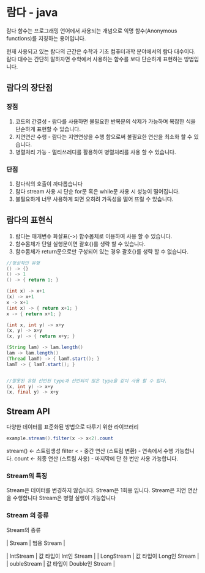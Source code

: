 # 람다 - java

람다 함수는 프로그래밍 언어에서 사용되는 개념으로 익명 함수(Anonymous functions)를 지칭하는 용어입니다.

현재 사용되고 있는 람다의 근간은 수학과 기초 컴퓨터과학 분야에서의 람다 대수이다. 람다 대수는 간단히 말하자면 수학에서 사용하는 함수를 보다 단순하게 표현하는 방법입니다.

## 람다의 장단점

### 장점

1. 코드의 간결성 - 람다를 사용하면 불필요한 반복문의 삭제가 가능하며 복잡한 식을 단순하게 표현할 수 있습니다.
2. 지연연산 수행 - 람다는 지연연상을 수행 함으로써 불필요한 연산을 최소화 할 수 있습니다.
3. 병렬처리 가능 - 멀티쓰레디를 활용하여 병렬처리를 사용 할 수 있습니다.

### 단점

1. 람다식의 호출이 까다롭습니다
2. 람다 stream 사용 시 단순 for문 혹은 while문 사용 시 성능이 떨어집니다.
3. 불필요하게 너무 사용하게 되면 오히려 가독성을 떨어 뜨릴 수 있습니다.

## 람다의 표현식

1. 람다는 매개변수 화살표(->) 함수몸체로 이용하여 사용 할 수 있습니다.
2. 함수몸체가 단일 실행문이면 괄호{}를 생략 할 수 있습니다.
3. 함수몸체가 return문으로만 구성되어 있는 경우 괄호{}를 생략 할 수 없습니다.

```java
//정상적인 유형
() -> {}
() -> 1
() -> { return 1; }

(int x) -> x+1
(x) -> x+1
x -> x+1
(int x) -> { return x+1; }
x -> { return x+1; }

(int x, int y) -> x+y
(x, y) -> x+y
(x, y) -> { return x+y; }

(String lam) -> lam.length()
lam -> lam.length()
(Thread lamT) -> { lamT.start(); }
lamT -> { lamT.start(); }


//잘못된 유형 선언된 type과 선언되지 않은 type을 같이 사용 할 수 없다.
(x, int y) -> x+y
(x, final y) -> x+y
```

## Stream API

다양한 데이터를 표준화된 방법으로 다루기 위한 라이브러리

```java
example.stream().filter(x -> x<2).count
```

stream() <- 스트림생성
filter < - 중간 연산 (스트림 변환) - 연속에서 수행 가능합니다.
count <- 최종 연산 (스트림 사용) - 마지막에 단 한 번만 사용 가능합니다.

### Stream의 특징

Stream은 데이터를 변경하지 않습니다.
Stream은 1회용 입니다.
Stream은 지연 연산을 수행합니다
Stream은 병렬 실행이 가능합니다

### Stream 의 종류

Stream의 종류

| Stream <T> | 범용 Stream |

| IntStream | 값 타입이 Int인 Stream |
| LongStream | 값 타입이 Long인 Stream |
| oubleStream | 값 타입이 Double인 Stream |

